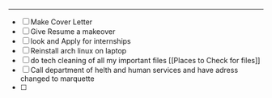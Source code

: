 
---
- [ ] Make Cover Letter
- [ ] Give Resume a makeover
- [ ] look and Apply for internships
- [ ] Reinstall arch linux on laptop
- [ ] do tech cleaning of all my important files [[Places to Check for files]]
- [ ] Call department of helth and human services and have adress changed to marquette
- [ ] 